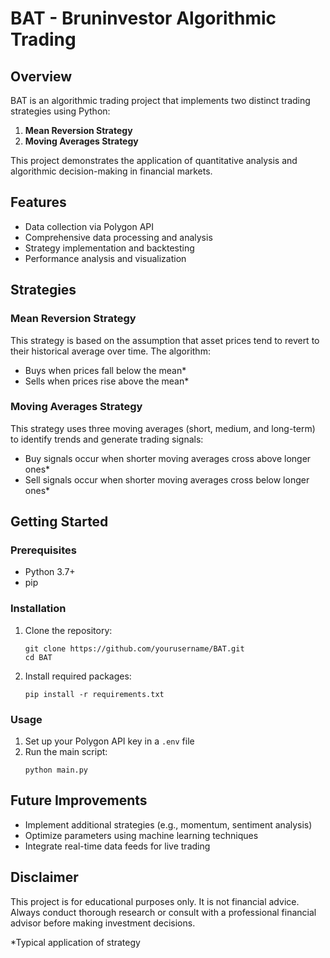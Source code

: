 # BAT - Bruninvestor Algorithmic Trading

## Overview
BAT is an algorithmic trading project that implements two distinct trading strategies using Python:

1. **Mean Reversion Strategy**
2. **Moving Averages Strategy**

This project demonstrates the application of quantitative analysis and algorithmic decision-making in financial markets.

## Features

- Data collection via Polygon API
- Comprehensive data processing and analysis
- Strategy implementation and backtesting
- Performance analysis and visualization

## Strategies

### Mean Reversion Strategy
This strategy is based on the assumption that asset prices tend to revert to their historical average over time. The algorithm:
- Buys when prices fall below the mean*
- Sells when prices rise above the mean*

### Moving Averages Strategy
This strategy uses three moving averages (short, medium, and long-term) to identify trends and generate trading signals:
- Buy signals occur when shorter moving averages cross above longer ones*
- Sell signals occur when shorter moving averages cross below longer ones*

## Getting Started

### Prerequisites
- Python 3.7+
- pip

### Installation
1. Clone the repository:
   ```
   git clone https://github.com/yourusername/BAT.git
   cd BAT
   ```
2. Install required packages:
   ```
   pip install -r requirements.txt
   ```

### Usage
1. Set up your Polygon API key in a `.env` file
2. Run the main script:
   ```
   python main.py
   ```

## Future Improvements
- Implement additional strategies (e.g., momentum, sentiment analysis)
- Optimize parameters using machine learning techniques
- Integrate real-time data feeds for live trading

## Disclaimer
This project is for educational purposes only. It is not financial advice. Always conduct thorough research or consult with a professional financial advisor before making investment decisions.

*Typical application of strategy